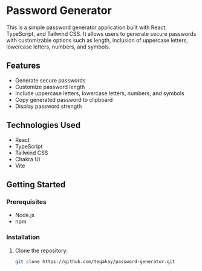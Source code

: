 # Password Generator

This is a simple password generator application built with React, TypeScript, and Tailwind CSS. It allows users to generate secure passwords with customizable options such as length, inclusion of uppercase letters, lowercase letters, numbers, and symbols.

## Features

- Generate secure passwords
- Customize password length
- Include uppercase letters, lowercase letters, numbers, and symbols
- Copy generated password to clipboard
- Display password strength

## Technologies Used

- React
- TypeScript
- Tailwind CSS
- Chakra UI
- Vite

## Getting Started

### Prerequisites

- Node.js
- npm

### Installation

1. Clone the repository:

   ```sh
   git clone https://github.com/tegakay/password-generator.git